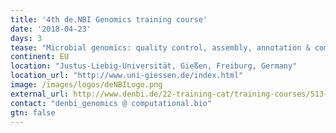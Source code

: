 ```yaml
---
title: '4th de.NBI Genomics training course'
date: '2018-04-23'
days: 3
tease: "Microbial genomics: quality control, assembly, annotation & comparative genomics"
continent: EU
location: "Justus-Liebig-Universität, Gießen, Freiburg, Germany"
location_url: "http://www.uni-giessen.de/index.html"
image: /images/logos/deNBILogo.png
external_url: http://www.denbi.de/22-training-cat/training-courses/513-4th-de-nbi-genomics-training-course
contact: "denbi_genomics @ computational.bio"
gtn: false
---
```

